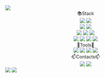 <img src="https://capsule-render.vercel.app/api?type=waving&color=#68BC71&height=300&section=header&text=Seongbae's%20GitHub&fontSize=90"/>

<div align= "center">
    <div >📚Stack</div>
    <a href="" target="_blank"><img src="https://img.shields.io/badge/Python-02456C?style=plastic&logo=python&logoColor=white"/></a>
    <a href="" target="_blank"><img src="https://img.shields.io/badge/Anaconda-173B3F?style=plastic&logo=Anaconda&logoColor=white"/></a><br/>
    <a href="" target="_blank"><img src="https://img.shields.io/badge/FastAPI-009688?style=plastic&logo=FastAPI&logoColor=white"/></a>
    <a href="" target="_blank"><img src="https://img.shields.io/badge/Django-092E20?style=plastic&logo=Django&logoColor=white"/></a><br/>
    <a href="" target="_blank"><img src="https://img.shields.io/badge/PyTorch-EE4C2C?style=plastic&logo=PyTorch&logoColor=white"/></a>
    <a href="" target="_blank"><img src="https://img.shields.io/badge/TensorFlow-FF6F00?style=plastic&logo=TensorFlow&logoColor=white"/></a>
    <a href="" target="_blank"><img src="https://img.shields.io/badge/ScikitLearn-F7931E?style=plastic&logo=ScikitLearn&logoColor=white"/></a><br/>
    <a href="" target="_blank"><img src="https://img.shields.io/badge/AWS-232F3E?style=plastic&logo=Amazon AWS&logoColor=white"/></a>
    <a href="" target="_blank"><img src="https://img.shields.io/badge/Docker-2496ED?style=plastic&logo=Docker&logoColor=white"/></a>
    <a href="" target="_blank"><img src="https://img.shields.io/badge/MySQL-4479A1?style=plastic&logo=MySQL&logoColor=white"/></a>
    <a href="" target="_blank"><img src="https://img.shields.io/badge/Vue.js-FC08D?style=plastic&logo=Vue.js&logoColor=white"/></a><br/>
</div>

<div align= "center">
    <div>🧰Tools🧰</div>
    <a href="" target="_blank"><img src="https://img.shields.io/badge/Notion-4479A1?style=plastic&logo=Notion&logoColor=white"/></a>    
    <a href="" target="_blank"><img src="https://img.shields.io/badge/Slack-4479A1?style=plastic&logo=Slack&logoColor=white"/></a>
    <a href="" target="_blank"><img src="https://img.shields.io/badge/GitHub-4479A1?style=plastic&logo=GitHub&logoColor=white"/></a>
    <a href="" target="_blank"><img src="https://img.shields.io/badge/Postman-4479A1?style=plastic&logo=Postman&logoColor=white"/></a>
</div>

<div align= "center">
    <div>📫Contacts📫</div>
        <a href="" target="_blank"><img src="https://img.shields.io/badge/Instagram-E4405F?style=plastic&logo=Instagram&logoColor=white"/></a>
        <a href="https://velog.io/@boost_dev" target="_blank"><img src="https://img.shields.io/badge/Velog-20C997?style=plastic&logo=Velog&logoColor=white"/></a>
</div>

<img src="https://github-readme-stats.vercel.app/api?username=Seongbae&show_icons=true&theme=gotham"/>
<img src="https://capsule-render.vercel.app/api?type=wave&color=#68BC71&height=300&section=footer&fontSize=50"/>
